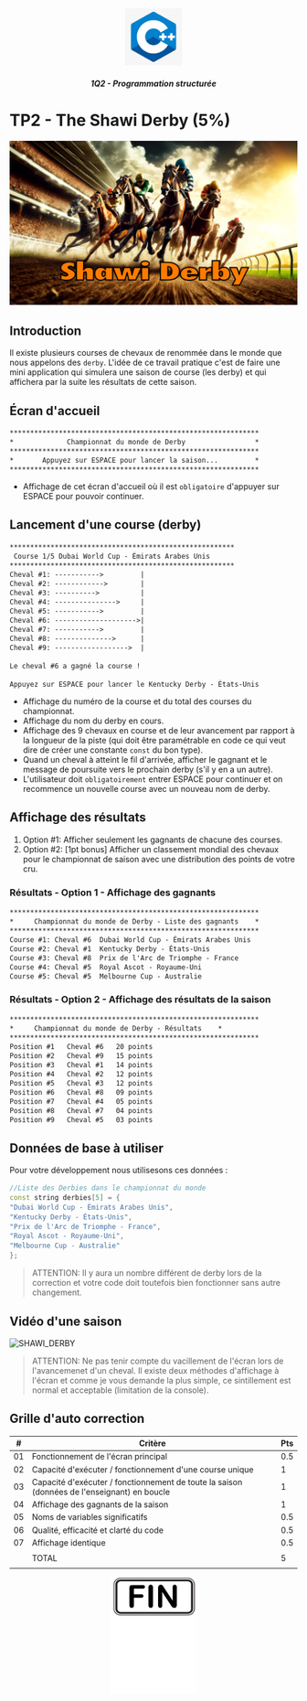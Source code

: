<p align="Center"><img src="../../_includes//logo.jpg" alt="drawing" width="100"/></p>
<h5 align="Center">1Q2 - Programmation structurée</h5>

# TP2 - The Shawi Derby (5%)
<p align="Center"><img src="./images/derby.png" alt="drawing" width="550"/></p>

## Introduction
Il existe plusieurs courses de chevaux de renommée dans le monde que nous appelons des `derby`.  L'idée de ce travail pratique c'est de faire une mini application qui simulera une saison de course (les derby) et qui affichera par la suite les résultats de cette saison.

## Écran d'accueil
```plaintext
*************************************************************
*             Championnat du monde de Derby                 *
*************************************************************
*       Appuyez sur ESPACE pour lancer la saison...         *
*************************************************************
```
- Affichage de cet écran d'accueil où il est `obligatoire` d'appuyer sur ESPACE pour pouvoir continuer.

## Lancement d'une course (derby)
```plaintext
*******************************************************
 Course 1/5 Dubai World Cup - Émirats Arabes Unis
*******************************************************
Cheval #1: ----------->         |
Cheval #2: ------------>        |
Cheval #3: ---------->          |
Cheval #4: --------------->     |
Cheval #5: ----------->         |
Cheval #6: -------------------->|
Cheval #7: ----------->         |
Cheval #8: -------------->      |
Cheval #9: ------------------>  |

Le cheval #6 a gagné la course !

Appuyez sur ESPACE pour lancer le Kentucky Derby - États-Unis
```
- Affichage du numéro de la course et du total des courses du championnat.
- Affichage du nom du derby en cours.
- Affichage des 9 chevaux en course et de leur avancement par rapport à la longueur de la piste (qui doit être paramétrable en code ce qui veut dire de créer une constante `const` du bon type).
- Quand un cheval à atteint le fil d'arrivée, afficher le gagnant et le message de poursuite vers le prochain derby (s'il y en a un autre).
- L'utilisateur doit `obligatoirement` entrer ESPACE pour continuer et on recommence un nouvelle course avec un nouveau nom de derby.
  
 

## Affichage des résultats
1. Option #1: Afficher seulement les gagnants de chacune des courses.
2. Option #2: [1pt bonus] Afficher un classement mondial des chevaux pour le championnat de saison avec une distribution des points de votre cru.

### Résultats - Option 1 - Affichage des gagnants
```plaintext
*************************************************************
*     Championnat du monde de Derby - Liste des gagnants    *
*************************************************************
Course #1: Cheval #6  Dubai World Cup - Émirats Arabes Unis
Course #2: Cheval #1  Kentucky Derby - États-Unis
Course #3: Cheval #8  Prix de l'Arc de Triomphe - France
Course #4: Cheval #5  Royal Ascot - Royaume-Uni
Course #5: Cheval #5  Melbourne Cup - Australie
```

### Résultats - Option 2 - Affichage des résultats de la saison
```plaintext
*************************************************************
*     Championnat du monde de Derby - Résultats    *
*************************************************************
Position #1   Cheval #6   20 points
Position #2   Cheval #9   15 points
Position #3   Cheval #1   14 points
Position #4   Cheval #2   12 points
Position #5   Cheval #3   12 points
Position #6   Cheval #8   09 points
Position #7   Cheval #4   05 points
Position #8   Cheval #7   04 points
Position #9   Cheval #5   03 points
```
## Données de base à utiliser
Pour votre développement nous utilisesons ces données :
```cpp
//Liste des Derbies dans le championnat du monde
const string derbies[5] = {
"Dubai World Cup - Émirats Arabes Unis",
"Kentucky Derby - États-Unis",
"Prix de l'Arc de Triomphe - France",
"Royal Ascot - Royaume-Uni",
"Melbourne Cup - Australie"
};
```
 > ATTENTION: Il y aura un nombre différent de derby lors de la correction et votre code doit toutefois bien fonctionner sans autre changement.

## Vidéo d'une saison
![SHAWI_DERBY](./images/shawi-derby.gif)
> ATTENTION: Ne pas tenir compte du vacillement de l'écran lors de l'avancemenet d'un cheval.  Il existe deux méthodes d'affichage à l'écran et comme je vous demande la plus simple, ce sintillement est normal et acceptable (limitation de la console).

## Grille d'auto correction

| #   | Critère                                                            | Pts |
| --- | ------------------------------------------------------------------ | ------ |
| 01  | Fonctionnement de l'écran principal |  0.5   |
| 02  | Capacité d'exécuter / fonctionnement d'une course unique | 1  |
| 03  | Capacité d'exécuter / fonctionnement de toute la saison (données de l'enseignant) en boucle |  1  |
| 04  | Affichage des gagnants de la saison |  1  |
| 05  | Noms de variables significatifs |  0.5   |
| 06  | Qualité, efficacité et clarté du code|  0.5  |
| 07  | Affichage identique  |  0.5     |
|     |
|     | TOTAL                                                              | 5     |
|     | 


<p align="Center"><img src="./images/end.png" alt="drawing" width="150"/></p>